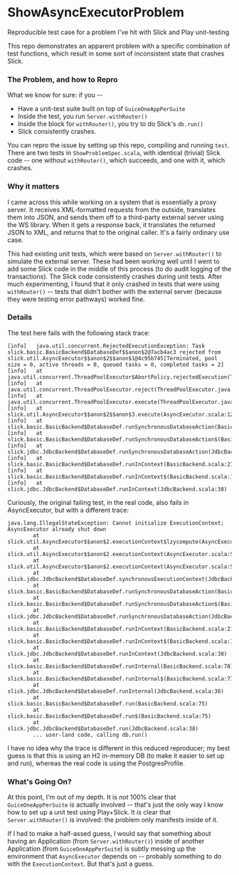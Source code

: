 # ShowAsyncExecutorProblem
Reproducible test case for a problem I've hit with Slick and Play unit-testing

This repo demonstrates an apparent problem with a specific combination of test functions, which result in some sort of inconsistent state that crashes Slick.

### The Problem, and how to Repro

What we know for sure: if you --

* Have a unit-test suite built on top of `GuiceOneAppPerSuite`
* Inside the test, you run `Server.withRouter()`
* Inside the block for `withRouter()`, you try to do Slick's `db.run()`
* Slick consistently crashes.

You can repro the issue by setting up this repo, compiling and running `test`. There are two tests in `ShowProblemSpec.scala`, with identical (trivial) Slick code -- one without `withRouter()`, which succeeds, and one with it, which crashes.

### Why it matters

I came across this while working on a system that is essentially a proxy server. It receives XML-formatted requests from the outside, translates them into JSON, and sends them off to a third-party external server using the WS library. When it gets a response back, it translates the returned JSON to XML, and returns that to the original caller. It's a fairly ordinary use case.

This had existing unit tests, which were based on `Server.withRouter()` to simulate the external server. These had been working well until I went to add some Slick code in the middle of this process (to do audit logging of the transactions). The Slick code consistently crashes during unit tests. After much experimenting, I found that it only crashed in tests that were using `withRouter()` -- tests that didn't bother with the external server (because they were testing error pathways) worked fine.

### Details

The test here fails with the following stack trace:
```
[info]   java.util.concurrent.RejectedExecutionException: Task slick.basic.BasicBackend$DatabaseDef$$anon$2@7acb4ac3 rejected from slick.util.AsyncExecutor$$anon$2$$anon$1@4c95b745[Terminated, pool size = 0, active threads = 0, queued tasks = 0, completed tasks = 2]
[info]   at java.util.concurrent.ThreadPoolExecutor$AbortPolicy.rejectedExecution(ThreadPoolExecutor.java:2047)
[info]   at java.util.concurrent.ThreadPoolExecutor.reject(ThreadPoolExecutor.java:823)
[info]   at java.util.concurrent.ThreadPoolExecutor.execute(ThreadPoolExecutor.java:1369)
[info]   at slick.util.AsyncExecutor$$anon$2$$anon$3.execute(AsyncExecutor.scala:120)
[info]   at slick.basic.BasicBackend$DatabaseDef.runSynchronousDatabaseAction(BasicBackend.scala:233)
[info]   at slick.basic.BasicBackend$DatabaseDef.runSynchronousDatabaseAction$(BasicBackend.scala:231)
[info]   at slick.jdbc.JdbcBackend$DatabaseDef.runSynchronousDatabaseAction(JdbcBackend.scala:38)
[info]   at slick.basic.BasicBackend$DatabaseDef.runInContext(BasicBackend.scala:210)
[info]   at slick.basic.BasicBackend$DatabaseDef.runInContext$(BasicBackend.scala:142)
[info]   at slick.jdbc.JdbcBackend$DatabaseDef.runInContext(JdbcBackend.scala:38)
```

Curiously, the original failing test, in the real code, also fails in AsyncExecutor, but with a different trace:
```
java.lang.IllegalStateException: Cannot initialize ExecutionContext; AsyncExecutor already shut down
        at slick.util.AsyncExecutor$$anon$2.executionContext$lzycompute(AsyncExecutor.scala:61)
        at slick.util.AsyncExecutor$$anon$2.executionContext(AsyncExecutor.scala:59)
        at slick.util.AsyncExecutor$$anon$2.executionContext(AsyncExecutor.scala:51)
        at slick.jdbc.JdbcBackend$DatabaseDef.synchronousExecutionContext(JdbcBackend.scala:63)
        at slick.basic.BasicBackend$DatabaseDef.runSynchronousDatabaseAction(BasicBackend.scala:233)
        at slick.basic.BasicBackend$DatabaseDef.runSynchronousDatabaseAction$(BasicBackend.scala:231)
        at slick.jdbc.JdbcBackend$DatabaseDef.runSynchronousDatabaseAction(JdbcBackend.scala:38)
        at slick.basic.BasicBackend$DatabaseDef.runInContext(BasicBackend.scala:210)
        at slick.basic.BasicBackend$DatabaseDef.runInContext$(BasicBackend.scala:142)
        at slick.jdbc.JdbcBackend$DatabaseDef.runInContext(JdbcBackend.scala:38)
        at slick.basic.BasicBackend$DatabaseDef.runInternal(BasicBackend.scala:78)
        at slick.basic.BasicBackend$DatabaseDef.runInternal$(BasicBackend.scala:77)
        at slick.jdbc.JdbcBackend$DatabaseDef.runInternal(JdbcBackend.scala:38)
        at slick.basic.BasicBackend$DatabaseDef.run(BasicBackend.scala:75)
        at slick.basic.BasicBackend$DatabaseDef.run$(BasicBackend.scala:75)
        at slick.jdbc.JdbcBackend$DatabaseDef.run(JdbcBackend.scala:38)
        ... user-land code, calling db.run()
```
I have no idea why the trace is different in this reduced reproducer; my best guess is that this is using an H2 in-memory DB (to make it easier to set up and run), whereas the real code is using the PostgresProfile.

### What's Going On?

At this point, I'm out of my depth. It is *not* 100% clear that `GuiceOneAppPerSuite` is actually involved -- that's just the only way I know how to set up a unit test using Play+Slick. It *is* clear that `Server.withRouter()` is involved: the problem only manifests inside of it.

If I had to make a half-assed guess, I would say that something about having an Application (from `Server.withRouter()`) inside of another Application (from `GuiceOneAppPerSuite`) is subtly messing up the environment that `AsyncExecutor` depends on -- probably something to do with the `ExecutionContext`. But that's just a guess.

